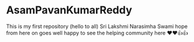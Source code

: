# AsamPavanKumarReddy
This is my first repository (hello to all)
Sri Lakshmi Narasimha Swami hope from here on goes well 
happy to see the helping community here 
❤️❤️👍👍
